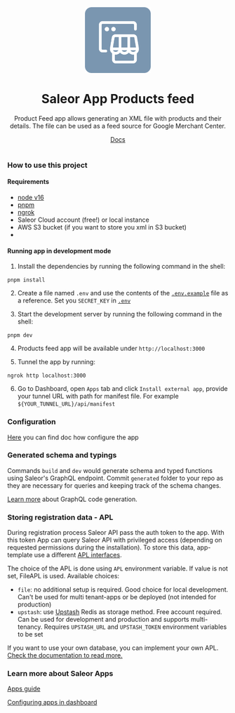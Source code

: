 <div style="text-align: center">
  <img width="150" alt="" src="./public/logo.png">
</div>

<div style="text-align: center">
  <h1>Saleor App Products feed</h1>

  <p>Product Feed app allows generating an XML file with products and their details. The file can be used as a feed source for Google Merchant Center.</p>
</div>

<div style="text-align: center">
  <a target="_blank" rel="noopener noreferrer" href="https://docs.saleor.io/developer/app-store/apps/product-feed">Docs</a>
<br><br>
</div>

### How to use this project

#### Requirements

- [node v16](http://nodejs.com)
- [pnpm](https://pnpm.io/)
- [ngrok](https://ngrok.com/)
- Saleor Cloud account (free!) or local instance
- AWS S3 bucket (if you want to store you xml in S3 bucket)
-

#### Running app in development mode

1. Install the dependencies by running the following command in the shell:

```shell
pnpm install
```

2. Create a file named `.env` and use the contents of the [`.env.example`](./.env.example) file as a reference. Set you `SECRET_KEY` in [`.env`](./.env)

3. Start the development server by running the following command in the shell:

```shell
pnpm dev
```

4. Products feed app will be available under `http://localhost:3000`

5. Tunnel the app by running:

```shell
ngrok http localhost:3000
```

6. Go to Dashboard, open `Apps` tab and click `Install external app`, provide your tunnel URL with path for manifest file. For example `${YOUR_TUNNEL_URL}/api/manifest`

### Configuration

[Here](./docs/configuration.md) you can find doc how configure the app

### Generated schema and typings

Commands `build` and `dev` would generate schema and typed functions using Saleor's GraphQL endpoint. Commit `generated` folder to your repo as they are necessary for queries and keeping track of the schema changes.

[Learn more](https://www.graphql-code-generator.com/) about GraphQL code generation.

### Storing registration data - APL

During registration process Saleor API pass the auth token to the app. With this token App can query Saleor API with privileged access (depending on requested permissions during the installation).
To store this data, app-template use a different [APL interfaces](https://github.com/saleor/saleor-app-sdk/blob/main/docs/apl.md).

The choice of the APL is done using `APL` environment variable. If value is not set, FileAPL is used. Available choices:

- `file`: no additional setup is required. Good choice for local development. Can't be used for multi tenant-apps or be deployed (not intended for production)
- `upstash`: use [Upstash](https://upstash.com/) Redis as storage method. Free account required. Can be used for development and production and supports multi-tenancy. Requires `UPSTASH_URL` and `UPSTASH_TOKEN` environment variables to be set

If you want to use your own database, you can implement your own APL. [Check the documentation to read more.](https://github.com/saleor/saleor-app-sdk/blob/main/docs/apl.md)

### Learn more about Saleor Apps

[Apps guide](https://docs.saleor.io/docs/3.x/developer/extending/apps/key-concepts)

[Configuring apps in dashboard](https://docs.saleor.io/docs/3.x/dashboard/apps)
